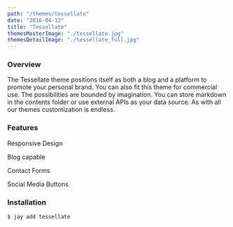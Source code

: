 ```yaml
---
path: "/themes/tessellate"
date: "2016-04-12"
title: "Tessellate"
themesMasterImage: "./tessellate.jpg"
themesDetailImage: "./tessellate_full.jpg"
---
```


### Overview
The Tessellate theme positions itself as both a blog and a platform to promote your personal brand.
You can also fit this theme for commercial use. The possibilities are bounded by imagination.
You can store markdown in the contents folder or use external APIs as your data source.
As with all our themes customization is endless.

### Features
Responsive Design

Blog capable

Contact Forms

Social Media Buttons

### Installation
`$ jay add tessellate`
